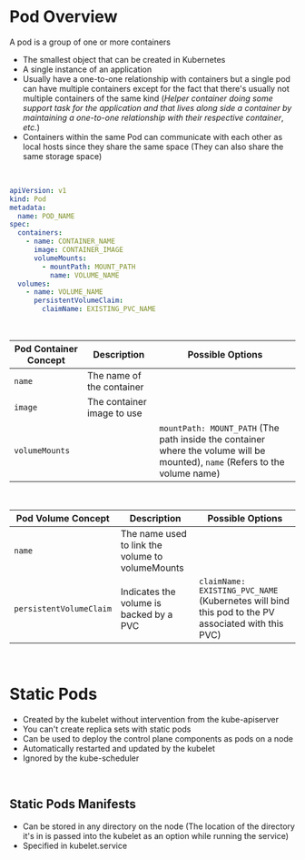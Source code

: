 # Pod Overview

A pod is a group of one or more containers

* The smallest object that can be created in Kubernetes
* A single instance of an application
* Usually have a one-to-one relationship with containers but a single pod can have multiple containers except for the fact that there's usually not multiple containers of the same kind (*Helper container doing some support task for the application and that lives along side a container by maintaining a one-to-one relationship with their respective container*, *etc.*)
* Containers within the same Pod can communicate with each other as local hosts since they share the same space (They can also share the same storage space)

<br>

```YAML
apiVersion: v1
kind: Pod
metadata:
  name: POD_NAME
spec:
  containers:
    - name: CONTAINER_NAME
      image: CONTAINER_IMAGE
      volumeMounts:
        - mountPath: MOUNT_PATH
          name: VOLUME_NAME
  volumes:
    - name: VOLUME_NAME
      persistentVolumeClaim:
        claimName: EXISTING_PVC_NAME
```

<br>

| Pod Container Concept | Description | Possible Options |
| --- | --- | --- |
| `name` | The name of the container | |
| `image` | The container image to use | |
| `volumeMounts` | | `mountPath: MOUNT_PATH` (The path inside the container where the volume will be mounted), `name` (Refers to the volume name) |

<br>

| Pod Volume Concept | Description | Possible Options |
| --- | --- | --- |
| `name` | The name used to link the volume to volumeMounts | |
| `persistentVolumeClaim` | Indicates the volume is backed by a PVC | `claimName: EXISTING_PVC_NAME` (Kubernetes will bind this pod to the PV associated with this PVC) |

<br>

# Static Pods

* Created by the kubelet without intervention from the kube-apiserver
* You can't create replica sets with static pods
* Can be used to deploy the control plane components as pods on a node
* Automatically restarted and updated by the kubelet
* Ignored by the kube-scheduler

<br>

## Static Pods Manifests

* Can be stored in any directory on the node (The location of the directory it's in is passed into the kubelet as an option while running the service)
* Specified in kubelet.service
